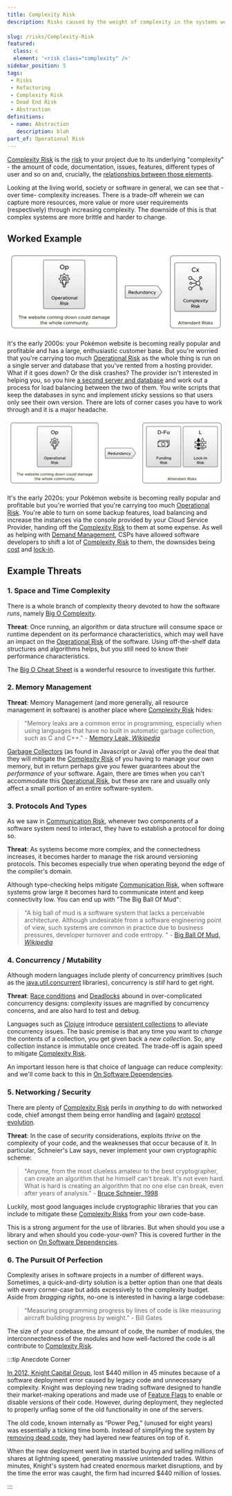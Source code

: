 ```yaml
---
title: Complexity Risk
description: Risks caused by the weight of complexity in the systems we create, and their resistance to change and comprehension.

slug: /risks/Complexity-Risk
featured: 
  class: c
  element: '<risk class="complexity" />'
sidebar_position: 5
tags:
 - Risks
 - Refactoring
 - Complexity Risk
 - Dead End Risk
 - Abstraction
definitions:
 - name: Abstraction
   description: blah
part_of: Operational Risk
---
```


<RiskIntro fm={frontMatter} />

[Complexity Risk](/tags/Complexity-Risk) is the [risk](/tags/Risk) to your project due to its underlying "complexity" - the amount of code, documentation, issues, features, different types of user and so on and, crucially, the [relationships between those elements](./Complexity-Risk/Connectivity).   

Looking at the living world, society or software in general, we can see that -over time- complexity increases.  There is a trade-off wherein we can capture more resources, more value or more user requirements (respectively) through increasing complexity.  The downside of this is that complex systems are more brittle and harder to change.  

## Worked Example

![Increasing the Complexity To Reduce Operational Risks](/img/generated/risks/posters/complexity-risk1.svg) 


It's the early 2000s: your Pokémon website is becoming really popular and profitable and has a large, enthusiastic customer base.  But you're worried that you're carrying too much [Operational Risk](/tags/Operational-Risk) as the whole thing is run on a single server and database that you've rented from a hosting provider.  What if it goes down?  Or the disk crashes?   The provider isn't interested in helping you, so you hire [a second server and database](/tags/Redundancy) and work out a process for load balancing between the two of them.  You write scripts that keep the databases in sync and implement sticky sessions so that users only see their own version.  There are lots of corner cases you have to work through and it is a major headache.

![Increasing the Cost To Reduce Operational Risks](/img/generated/risks/posters/complexity-risk2.svg) 

It's the early 2020s: your Pokémon website is becoming really popular and profitable but you're worried that you're carrying too much [Operational Risk](tags/Operational-Risk).  You're able to turn on some backup features, load balancing and increase the instances via the console provided by your Cloud Service Provider, handing off the [Complexity Risk](/tags/Complexity-Risk) to them at some expense.  As well as helping with [Demand Management](/tags/Demand-Management), CSPs have allowed software developers to shift a lot of [Complexity Risk](/tags/Complexity-Risk) to them, the downsides being [cost](/tags/Funding-Risk) and [lock-in](/tags/Lock-In-Risk).

## Example Threats

### 1. Space and Time Complexity

There is a whole branch of complexity theory devoted to how the software _runs_, namely [Big O Complexity](https://en.wikipedia.org/wiki/Big_O_notation).  

**Threat**: Once running, an algorithm or data structure will consume space or runtime dependent on its performance characteristics, which may well have an impact on the [Operational Risk](/tags/Operational-Risk) of the software.  Using off-the-shelf data structures and algorithms helps, but you still need to know their performance characteristics. 

The [Big O Cheat Sheet](https://bigocheatsheet.com) is a wonderful resource to investigate this further.  

### 2. Memory Management

**Threat**: Memory Management (and more generally, all resource management in software) is another place where [Complexity Risk](/tags/Complexity-Risk) hides:

> "Memory leaks are a common error in programming, especially when using languages that have no built in automatic garbage collection, such as C and C++." - [Memory Leak, _Wikipedia_](https://en.wikipedia.org/wiki/Memory_leak)

[Garbage Collectors](https://en.wikipedia.org/wiki/Garbage_collection_(computer_science)) (as found in Javascript or Java) offer you the deal that they will mitigate the [Complexity Risk](/tags/Complexity-Risk) of you having to manage your own memory, but in return perhaps give you fewer guarantees about the _performance_ of your software.  Again, there are times when you can't accommodate this [Operational Risk](/tags/Operational-Risk), but these are rare and usually only affect a small portion of an entire software-system.  
 
### 3. Protocols And Types

As we saw in [Communication Risk](/tags/Communication-Risk), whenever two components of a software system need to interact, they have to establish a protocol for doing so.  

**Threat**: As systems become more complex, and the connectedness increases, it becomes harder to manage the risk around versioning protocols.  This becomes especially true when operating beyond the edge of the compiler's domain. 

Although type-checking helps mitigate [Communication Risk](/tags/Communication-Risk), when software systems grow large it becomes hard to communicate intent and keep connectivity low.  You  can end up with "The Big Ball Of Mud":

> "A big ball of mud is a software system that lacks a perceivable architecture. Although undesirable from a software engineering point of view, such systems are common in practice due to business pressures, developer turnover and code entropy. " - [Big Ball Of Mud, _Wikipedia_](https://en.wikipedia.org/wiki/Big_ball_of_mud)

### 4. Concurrency / Mutability

Although modern languages include plenty of concurrency primitives (such as the [java.util.concurrent](https://docs.oracle.com/javase/9/docs/api/java/util/concurrent/package-summary.html) libraries), concurrency is _still_ hard to get right.  

**Threat**: [Race conditions](https://en.wikipedia.org/wiki/Race_condition) and [Deadlocks](https://en.wikipedia.org/wiki/Deadlock) abound in over-complicated concurrency designs:  complexity issues are magnified by concurrency concerns, and are also hard to test and debug.  

Languages such as [Clojure](https://clojure.org) introduce [persistent collections](https://en.wikipedia.org/wiki/Persistent_data_structure) to alleviate concurrency issues.  The basic premise is that any time you want to _change_ the contents of a collection, you get given back a _new collection_.  So, any collection instance is immutable once created.  The trade-off is again speed to mitigate [Complexity Risk](/tags/Complexity-Risk).  

An important lesson here is that choice of language can reduce complexity: and we'll come back to this in [On Software Dependencies](/risks/On-Software-Dependencies).
 
### 5. Networking / Security

There are plenty of [Complexity Risk](/tags/Complexity-Risk) perils in _anything_ to do with networked code, chief amongst them being error handling and (again) [protocol evolution](/tags/Protocol-Risk). 

**Threat**: In the case of security considerations, exploits _thrive_ on the complexity of your code, and the weaknesses that occur because of it.  In particular, Schneier's Law says, never implement your own cryptographic scheme:

> "Anyone, from the most clueless amateur to the best cryptographer, can create an algorithm that he himself can't break. It's not even hard. What is hard is creating an algorithm that no one else can break, even after years of analysis." - [Bruce Schneier, 1998](https://en.wikipedia.org/wiki/Bruce_Schneier#Cryptography) 

Luckily, most good languages include cryptographic libraries that you can include to mitigate these [Complexity Risks](/tags/Complexity-Risk) from your own code-base.  

This is a strong argument for the use of libraries.  But when should you use a library and when should you code-your-own?  This is covered further in the section on [On Software Dependencies](/risks/On-Software-Dependencies).  

### 6.  The Pursuit Of Perfection

Complexity arises in software projects in a number of different ways.  Sometimes, a quick-and-dirty solution is a better option than one that deals with every corner-case but adds excessively to the complexity budget.  Aside from _bragging rights_, no-one is interested in having a large codebase:

> “Measuring programming progress by lines of code is like measuring aircraft building progress by weight.” - Bill Gates

The size of your codebase, the amount of code, the number of modules, the interconnectedness of the modules and how well-factored the code is all contribute to [Complexity Risk](/tags/Complexity-Risk).


:::tip Anecdote Corner

[In 2012, Knight Capital Group](https://en.wikipedia.org/wiki/Knight_Capital_Group#2012_stock_trading_disruption), lost $440 million in 45 minutes because of a software deployment error caused by legacy code and unnecessary complexity.  Knight was deploying new trading software designed to handle their market-making operations and made use of [Feature Flags](/tags/Configuration-Management) to enable or disable versions of their code. However, during deployment, they neglected to properly unflag some of the old functionality in one of the servers.

The old code, known internally as “Power Peg,” (unused for eight years) was essentially a ticking time bomb. Instead of simplifying the system by [removing dead code](/tags/Refactoring), they had layered new features on top of it. 

When the new deployment went live in started buying and selling millions of shares at lightning speed, generating massive unintended trades. Within minutes, Knight's system had created enormous market disruptions, and by the time the error was caught, the firm had incurred $440 million of losses. 

:::

